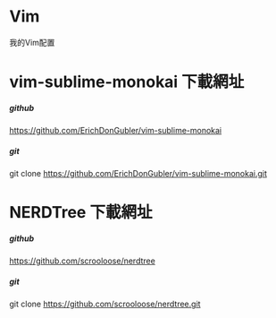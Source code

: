 # Vim

我的Vim配置

# vim-sublime-monokai 下載網址
##### github
https://github.com/ErichDonGubler/vim-sublime-monokai
##### git
git clone https://github.com/ErichDonGubler/vim-sublime-monokai.git
# NERDTree 下載網址
##### github
https://github.com/scrooloose/nerdtree
##### git
git clone https://github.com/scrooloose/nerdtree.git
